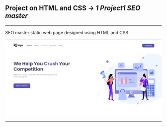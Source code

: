 ## Project on HTML and CSS ->  <em>1 Project1 SEO master</em>

<hr/>

 SEO master static web page designed using HTML and CSS.


<img src="./01. Project1- Seo master.png" alt="Description of the image">


<hr/>